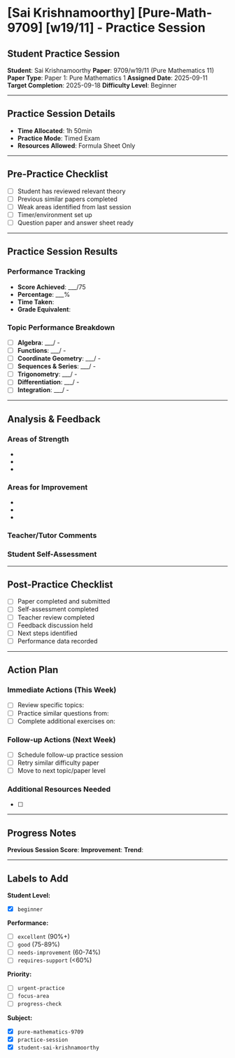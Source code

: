 # [Sai Krishnamoorthy] [Pure-Math-9709] [w19/11] - Practice Session

## Student Practice Session

**Student**: Sai Krishnamoorthy
**Paper**: 9709/w19/11 (Pure Mathematics 11)
**Paper Type**: Paper 1: Pure Mathematics 1
**Assigned Date**: 2025-09-11
**Target Completion**: 2025-09-18
**Difficulty Level**: Beginner

---

## Practice Session Details

- **Time Allocated**: 1h 50min
- **Practice Mode**: Timed Exam
- **Resources Allowed**: Formula Sheet Only

---

## Pre-Practice Checklist

- [ ] Student has reviewed relevant theory
- [ ] Previous similar papers completed
- [ ] Weak areas identified from last session
- [ ] Timer/environment set up
- [ ] Question paper and answer sheet ready

---

## Practice Session Results

### Performance Tracking
- **Score Achieved**: ___/75
- **Percentage**: ___%
- **Time Taken**: <!-- Actual time taken -->
- **Grade Equivalent**: <!-- A*/A/B/C/D/E -->

### Topic Performance Breakdown
- [ ] **Algebra**: ___/<!-- marks --> - <!-- Comments -->
- [ ] **Functions**: ___/<!-- marks --> - <!-- Comments -->
- [ ] **Coordinate Geometry**: ___/<!-- marks --> - <!-- Comments -->
- [ ] **Sequences & Series**: ___/<!-- marks --> - <!-- Comments -->
- [ ] **Trigonometry**: ___/<!-- marks --> - <!-- Comments -->
- [ ] **Differentiation**: ___/<!-- marks --> - <!-- Comments -->
- [ ] **Integration**: ___/<!-- marks --> - <!-- Comments -->

---

## Analysis & Feedback

### Areas of Strength
<!-- List areas where student performed well -->
- 
- 
- 

### Areas for Improvement
<!-- List areas needing work -->
- 
- 
- 

### Teacher/Tutor Comments
<!-- Detailed feedback on performance -->


### Student Self-Assessment
<!-- Student's own reflection on the practice session -->


---

## Post-Practice Checklist

- [ ] Paper completed and submitted
- [ ] Self-assessment completed
- [ ] Teacher review completed
- [ ] Feedback discussion held
- [ ] Next steps identified
- [ ] Performance data recorded

---

## Action Plan

### Immediate Actions (This Week)
- [ ] Review specific topics: <!-- List topics -->
- [ ] Practice similar questions from: <!-- Specify sources -->
- [ ] Complete additional exercises on: <!-- Weak areas -->

### Follow-up Actions (Next Week)
- [ ] Schedule follow-up practice session
- [ ] Retry similar difficulty paper
- [ ] Move to next topic/paper level

### Additional Resources Needed
- [ ] <!-- List any additional study materials, tutoring, etc. -->

---

## Progress Notes
<!-- Track progress over multiple sessions -->

**Previous Session Score**: <!-- If applicable -->
**Improvement**: <!-- +/- percentage points -->
**Trend**: <!-- Improving | Stable | Declining -->

---

## Labels to Add
<!-- These will be added automatically -->

**Student Level:**
- [x] `beginner`

**Performance:**
- [ ] `excellent` (90%+)
- [ ] `good` (75-89%)
- [ ] `needs-improvement` (60-74%)
- [ ] `requires-support` (<60%)

**Priority:**
- [ ] `urgent-practice`
- [ ] `focus-area`
- [ ] `progress-check`

**Subject:**
- [x] `pure-mathematics-9709`
- [x] `practice-session`
- [x] `student-sai-krishnamoorthy`
